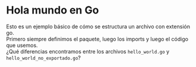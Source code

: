 # Hola mundo en Go
Esto es un ejemplo básico de cómo se estructura un archivo con extensión go.  
Primero siempre definimos el paquete, luego los imports y luego el código que usemos.  
¿Qué diferencias encontramos entre los archivos `hello_world.go` y `hello_world_no_exportado.go`?  